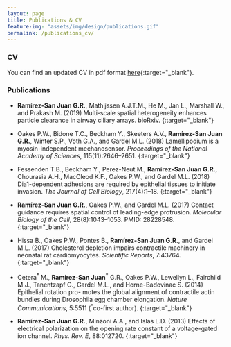 ```yaml
---
layout: page
title: Publications & CV
feature-img: "assets/img/design/publications.gif"
permalink: /publications_cv/
---
```



### CV
You can find an updated CV in pdf format [here](../assets/pdfs/Ramirez-SanJuanGuillermina_CV.pdf){:target="_blank"}.

### Publications
 - **Ramírez-San Juan G.R.**, Mathijssen A.J.T.M., He M., Jan L., Marshall W., and Prakash M. (2019) Multi-scale spatial heterogeneity enhances particle clearance in airway ciliary arrays. bioRxiv. [<i class="ai ai-biorxiv ai-1x theme-color"></i>](https://www.biorxiv.org/content/10.1101/665125v1){:target="_blank"}

 - Oakes P.W., Bidone T.C., Beckham Y., Skeeters A.V., **Ramírez-San Juan G.R.**, Winter S.P., Voth G.A., and Gardel M.L. (2018) Lamellipodium is a myosin-independent mechanosensor. *Proceedings of the National Academy of Sciences*, 115(11):2646–2651. [<i class="ai ai-doi ai-1x theme-color"></i>](https://doi.org/10.1073/pnas.1715869115){:target="_blank"}

 - Fessenden T.B., Beckham Y., Perez-Neut M., **Ramírez-San Juan G.R.**, Chourasia A.H., MacCleod K.F., Oakes P.W., and Gardel M.L. (2018) Dia1-dependent adhesions are required by epithelial tissues to initiate invasion. *The Journal of Cell Biology*, 217(4):1–18. [<i class="ai ai-doi ai-1x theme-color"></i>](https://doi.org/10.1083/jcb.201703145){:target="_blank"}
 
 - **Ramírez-San Juan G.R.**, Oakes P.W., and Gardel M.L. (2017) Contact guidance requires spatial control of leading-edge protrusion. *Molecular Biology of the Cell*, 28(8):1043–1053. PMID: 28228548. [<i class="ai ai-doi ai-1x theme-color"></i>](https://doi.org/10.1091/mbc.e16-11-0769){:target="_blank"}
 
 - Hissa B., Oakes P.W., Pontes B., **Ramírez-San Juan G.R.**, and Gardel M.L. (2017) Cholesterol depletion impairs contractile machinery in neonatal rat cardiomyocytes. *Scientific Reports*, 7:43764. [<i class="ai ai-doi ai-1x theme-color"></i>](https://doi.org/10.1038/srep43764){:target="_blank"}
 
 - Cetera<sup>\*</sup> M., **Ramírez-San Juan<sup>\*</sup>** G.R., Oakes P.W., Lewellyn L., Fairchild M.J., Tanentzapf G., Gardel M.L., and Horne-Badovinac S. (2014) Epithelial rotation pro- motes the global alignment of contractile actin bundles during Drosophila egg chamber elongation. *Nature Communications*, 5:5511 (<sup>\*</sup>co-first author). [<i class="ai ai-doi ai-1x theme-color"></i>](https://doi.org/10.1038/ncomms6511){:target="_blank"}
 
 - **Ramírez-San Juan G.R.**, Minzoni A.A., and Islas L.D. (2013) Effects of electrical polarization on the opening rate constant of a voltage-gated ion channel. *Phys. Rev. E*, 88:012720. [<i class="ai ai-doi ai-1x theme-color"></i>](https://doi.org/10.1103/PhysRevE.88.012720){:target="_blank"}